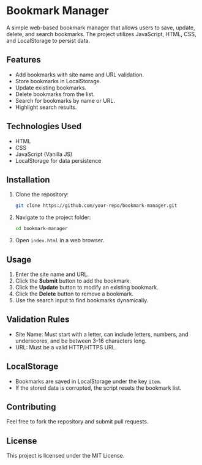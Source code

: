 # Bookmark Manager

A simple web-based bookmark manager that allows users to save, update, delete, and search bookmarks. The project utilizes JavaScript, HTML, CSS, and LocalStorage to persist data.

## Features
- Add bookmarks with site name and URL validation.
- Store bookmarks in LocalStorage.
- Update existing bookmarks.
- Delete bookmarks from the list.
- Search for bookmarks by name or URL.
- Highlight search results.

## Technologies Used
- HTML
- CSS
- JavaScript (Vanilla JS)
- LocalStorage for data persistence

## Installation
1. Clone the repository:
   ```sh
   git clone https://github.com/your-repo/bookmark-manager.git
   ```
2. Navigate to the project folder:
   ```sh
   cd bookmark-manager
   ```
3. Open `index.html` in a web browser.

## Usage
1. Enter the site name and URL.
2. Click the **Submit** button to add the bookmark.
3. Click the **Update** button to modify an existing bookmark.
4. Click the **Delete** button to remove a bookmark.
5. Use the search input to find bookmarks dynamically.

## Validation Rules
- Site Name: Must start with a letter, can include letters, numbers, and underscores, and be between 3-16 characters long.
- URL: Must be a valid HTTP/HTTPS URL.

## LocalStorage
- Bookmarks are saved in LocalStorage under the key `item`.
- If the stored data is corrupted, the script resets the bookmark list.

## Contributing
Feel free to fork the repository and submit pull requests.

## License
This project is licensed under the MIT License.

